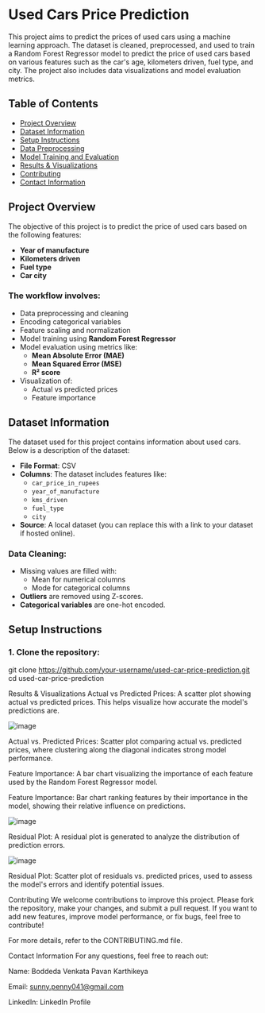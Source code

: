 

# Used Cars Price Prediction

This project aims to predict the prices of used cars using a machine learning approach. The dataset is cleaned, preprocessed, and used to train a Random Forest Regressor model to predict the price of used cars based on various features such as the car's age, kilometers driven, fuel type, and city. The project also includes data visualizations and model evaluation metrics.

## Table of Contents

- [Project Overview](#project-overview)
- [Dataset Information](#dataset-information)
- [Setup Instructions](#setup-instructions)
- [Data Preprocessing](#data-preprocessing)
- [Model Training and Evaluation](#model-training-and-evaluation)
- [Results & Visualizations](#results--visualizations)
- [Contributing](#contributing)
- [Contact Information](#contact-information)

## Project Overview

The objective of this project is to predict the price of used cars based on the following features:

- **Year of manufacture**
- **Kilometers driven**
- **Fuel type**
- **Car city**

### The workflow involves:

- Data preprocessing and cleaning
- Encoding categorical variables
- Feature scaling and normalization
- Model training using **Random Forest Regressor**
- Model evaluation using metrics like:
  - **Mean Absolute Error (MAE)**
  - **Mean Squared Error (MSE)**
  - **R² score**
- Visualization of:
  - Actual vs predicted prices
  - Feature importance

## Dataset Information

The dataset used for this project contains information about used cars. Below is a description of the dataset:

- **File Format**: CSV
- **Columns**: The dataset includes features like:
  - `car_price_in_rupees`
  - `year_of_manufacture`
  - `kms_driven`
  - `fuel_type`
  - `city`
- **Source**: A local dataset (you can replace this with a link to your dataset if hosted online).

### Data Cleaning:
- Missing values are filled with:
  - Mean for numerical columns
  - Mode for categorical columns
- **Outliers** are removed using Z-scores.
- **Categorical variables** are one-hot encoded.

## Setup Instructions

### 1. Clone the repository:

git clone https://github.com/your-username/used-car-price-prediction.git
cd used-car-price-prediction

Results & Visualizations
Actual vs Predicted Prices: A scatter plot showing actual vs predicted prices. This helps visualize how accurate the model's predictions are.

![image](https://github.com/user-attachments/assets/04fe9866-2dfc-4de9-8897-c107fe4a7202)

Actual vs. Predicted Prices: Scatter plot comparing actual vs. predicted prices, where clustering along the diagonal indicates strong model performance.


Feature Importance: A bar chart visualizing the importance of each feature used by the Random Forest Regressor model.

Feature Importance: Bar chart ranking features by their importance in the model, showing their relative influence on predictions.

![image](https://github.com/user-attachments/assets/92bf8dd9-0869-4d53-8b0c-7386dedc6d68)


Residual Plot: A residual plot is generated to analyze the distribution of prediction errors.

![image](https://github.com/user-attachments/assets/a5de7856-1375-4ae8-8091-02e0e097afc0)

Residual Plot: Scatter plot of residuals vs. predicted prices, used to assess the model's errors and identify potential issues.



Contributing
We welcome contributions to improve this project. Please fork the repository, make your changes, and submit a pull request. If you want to add new features, improve model performance, or fix bugs, feel free to contribute!

For more details, refer to the CONTRIBUTING.md file.




Contact Information
For any questions, feel free to reach out:

Name: Boddeda Venkata Pavan Karthikeya

Email: sunny.penny041@gmail.com

LinkedIn: LinkedIn Profile
